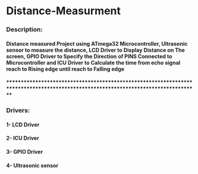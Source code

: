 # Distance-Measurment
### Description:
#### Distance measured Project using ATmega32 Microcontroller, Ultrasonic sensor to measure the distance, LCD Driver to Display Distance on The screen, GPIO Driver to Specify the Direction of PINS Connected to Microcontroller and ICU Driver to Calculate the time from echo signal reach to Rising edge until reach to Falling edge
#### **********************************************************************************************************************************
### Drivers:
#### 1- LCD Driver
#### 2- ICU Driver
#### 3- GPIO Driver
#### 4- Ultrasonic sensor
